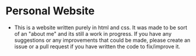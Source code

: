 # Personal Website

- This is a website written purely in html and css. It was made to be sort of an "about me" and its still a work in progress. If you have any suggestions or any improvements that could be made, please create an issue or a pull request if you have written the code to fix/improve it.